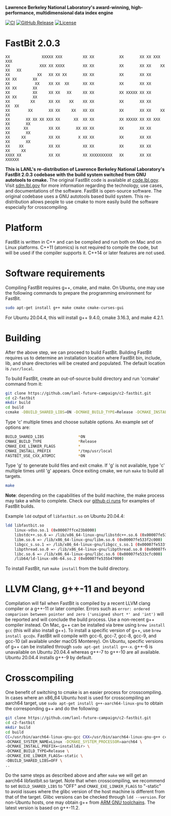 **Lawrence Berkeley National Laboratory's award-winning, high-performance, multidimensional data index engine**

[![CI](https://github.com/lanl-future-campaign/c2-fastbit/actions/workflows/ci.yml/badge.svg)](https://github.com/lanl-future-campaign/c2-fastbit/actions/workflows/ci.yml)
[![GitHub Release](https://img.shields.io/github/release/lanl-future-campaign/c2-fastbit.svg)](https://github.com/lanl-future-campaign/c2-fastbit/releases)
[![License](https://img.shields.io/badge/license-New%20BSD-blue.svg)](COPYING)

FastBit 2.0.3
================

```
XX              XXXXX XXX         XX XX           XX       XX XX XXX         XXX
XX             XXX XX XXXX        XX XX           XX       XX XX    XX     XX   XX
XX            XX   XX XX XX       XX XX           XX       XX XX      XX XX       XX
XX           XX    XX XX  XX      XX XX           XX       XX XX      XX XX       XX
XX          XX     XX XX   XX     XX XX           XX XXXXX XX XX      XX XX       XX
XX         XX      XX XX    XX    XX XX           XX       XX XX     XX  XX
XX        XX       XX XX     XX   XX XX           XX       XX XX    XX   XX
XX       XX XX XX XXX XX      XX  XX XX           XX XXXXX XX XX XXX     XX       XX
XX      XX         XX XX       XX XX XX           XX       XX XX         XX       XX
XX     XX          XX XX        X XX XX           XX       XX XX         XX       XX
XX    XX           XX XX          XX XX           XX       XX XX          XX     XX
XXXX XX            XX XX          XX XXXXXXXXXX   XX       XX XX            XXXXXX
```

**This is LANL's re-distribution of Lawrence Berkeley National Laboratory's FastBit 2.0.3 codebase with the build system switched from GNU autotools to cmake.** The original FastBit code is available at [code.lbl.gov](https://code.lbl.gov/projects/fastbit/). Visit [sdm.lbl.gov](https://sdm.lbl.gov/fastbit/) for more information regarding the technology, use cases, and documentations of the software. FastBit is open-source software. The original codebase uses a GNU autotools based build system. This re-distribution allows people to use cmake to more easily build the software especially for crosscompiling.

# Platform

FastBit is written in C++ and can be compiled and run both on Mac and on Linux platforms. C++11 (atomics) is not required to compile the code, but will be used if the compiler supports it. C++14 or later features are not used.

# Software requirements

Compiling FastBit requires g++, cmake, and make. On Ubuntu, one may use the following commands to prepare the programming environment for FastBit.

```bash
sudo apt-get install g++ make cmake cmake-curses-gui
```

For Ubuntu 20.04.4, this will install g++ 9.4.0, cmake 3.16.3, and make 4.2.1.

# Building

After the above step, we can proceed to build FastBit. Building FastBit requires us to determine an installation location where FastBit bin, include, lib, and share directories will be created and populated. The default location is `/usr/local`.

To build FastBit, create an out-of-source build directory and run 'ccmake' command from it:

```bash
git clone https://github.com/lanl-future-campaign/c2-fastbit.git
cd c2-fastbit
mkdir build
cd build
ccmake -DBUILD_SHARED_LIBS=ON -DCMAKE_BUILD_TYPE=Release -DCMAKE_INSTALL_PREFIX=<installdir> ..
```

Type 'c' multiple times and choose suitable options. An example set of options are:

```bash
BUILD_SHARED_LIBS               *ON
CMAKE_BUILD_TYPE                *Release
CMAKE_EXE_LINKER_FLAGS          *
CMAKE_INSTALL_PREFIX            */tmp/usr/local
FASTBIT_USE_CXX_ATOMIC          *ON
```

Type 'g' to generate build files and exit cmake. If 'g' is not available, type 'c' multiple times until 'g' appears. Once exiting cmake, we run `make` to build all targets.

```bash
make
```

**Note**: depending on the capabilities of the build machine, the make process may take a while to complete. Check our [github ci runs](https://github.com/lanl-future-campaign/c2-fastbit/actions/workflows/ci.yml) for examples of FastBit builds.

Example `ldd` output of `libfastbit.so` on Ubuntu 20.04.4:

```bash
ldd libfastbit.so
	linux-vdso.so.1 (0x00007ffce23b8000)
	libstdc++.so.6 => /lib/x86_64-linux-gnu/libstdc++.so.6 (0x00007fe53407b000)
	libm.so.6 => /lib/x86_64-linux-gnu/libm.so.6 (0x00007fe533f2c000)
	libgcc_s.so.1 => /lib/x86_64-linux-gnu/libgcc_s.so.1 (0x00007fe533f11000)
	libpthread.so.0 => /lib/x86_64-linux-gnu/libpthread.so.0 (0x00007fe533eee000)
	libc.so.6 => /lib/x86_64-linux-gnu/libc.so.6 (0x00007fe533cfc000)
	/lib64/ld-linux-x86-64.so.2 (0x00007fe535b47000)
```

To install FastBit, run `make install` from the build directory.

# LLVM Clang, g++-11 and beyond

Compilation will fail when FastBit is compiled by a recent LLVM clang compiler or a g++-11 or later compiler. Errors such as `error: ordered comparison between pointer and zero ('unsigned short *' and 'int')` will be reported and will conclude the build process. Use a non-recent g++ compiler instead. On Mac, g++ can be installed via brew using `brew install gcc` (this will also install g++). To install a specific version of g++, use `brew install gcc@x`. FastBit will compile with gcc-6, gcc-7, gcc-8, gcc-9, and gcc-10 (all available under macOS Monterey). On Ubuntu, specific versions of g++ can be installed through `sudo apt-get install g++-x`. g++-6 is unavailable on Ubuntu 20.04.4 whereas g++-7 to g++-10 are all available. Ubuntu 20.04.4 installs g++-9 by default.

# Crosscompiling

One benefit of switching to cmake is an easier process for crosscompiling. In cases where an x86_64 Ubuntu host is used for crosscompiling an aarch64 target, use `sudo apt-get install g++-aarch64-linux-gnu` to obtain the corresponding g++ and do the following:

```bash
git clone https://github.com/lanl-future-campaign/c2-fastbit.git
cd c2-fastbit
mkdir build
cd build
CC=/usr/bin/aarch64-linux-gnu-gcc CXX=/usr/bin/aarch64-linux-gnu-g++ ccmake \
-DCMAKE_SYSTEM_NAME=Linux -DCMAKE_SYSTEM_PROCESSOR=aarch64 \
-DCMAKE_INSTALL_PREFIX=<installdir> \
-DCMAKE_BUILD_TYPE=Release \
-DCMAKE_EXE_LINKER_FLAGS=-static \
-DBUILD_SHARED_LIBS=OFF \
..
```

Do the same steps as described above and after `make` we will get an aarch64 libfastbit.so target. Note that when crosscompiling, we recommend to set `BUILD_SHARED_LIBS` to "OFF" and `CMAKE_EXE_LINKER_FLAGS` to "-static" to avoid issues where the glibc version of the host machine is different from that of the target. Glibc versions can be checked through `ldd --version`. For non-Ubuntu hosts, one may obtain g++ from [ARM GNU toolchains](https://developer.arm.com/tools-and-software/open-source-software/developer-tools/gnu-toolchain). The latest version is based on g++-11.2.
